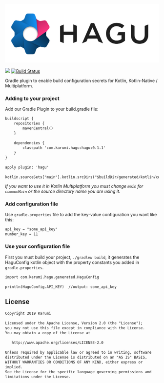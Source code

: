 <p align="center"><img src ="./pictures/hagu.png" /></p>

[![](https://jitpack.io/v/karumi/hagu.svg)](https://jitpack.io/#karumi/hagu)
[![Build Status](https://travis-ci.com/Karumi/Hagu.svg?branch=master)](https://travis-ci.com/Karumi/Hagu)

Gradle plugin to enable build configuration secrets for Kotlin, Kotlin-Native / Multiplatform.

### Adding to your project

Add our Gradle Plugin to your build.gradle file:

```
buildscript {
    repositories {
        mavenCentral()
    }
    
    dependencies {       
        classpath 'com.karumi.hagu:hagu:0.1.1'
    }
}

apply plugin: 'hagu'

kotlin.sourceSets["main"].kotlin.srcDirs("$buildDir/generated/kotlin/config")
``` 

*If you want to use it in Kotlin Multiplatform you must change `main` for `commonMain` or the source directory name you are using it.*  

### Add configuration file

Use `gradle.properties` file to add the key-value configuration you want like this:

```
api_key = "some_api_key"
number_key = 11
```

### Use your configuration file

First you must build your project, `./gradlew build`, it generates the HaguConfig kotlin object with the property constants you added in `gradle.properties`.

```
import com.karumi.hagu.generated.HaguConfig

println(HaguConfig.API_KEY)  //output: some_api_key
```

License
-------

    Copyright 2019 Karumi

    Licensed under the Apache License, Version 2.0 (the "License");
    you may not use this file except in compliance with the License.
    You may obtain a copy of the License at

       http://www.apache.org/licenses/LICENSE-2.0

    Unless required by applicable law or agreed to in writing, software
    distributed under the License is distributed on an "AS IS" BASIS,
    WITHOUT WARRANTIES OR CONDITIONS OF ANY KIND, either express or implied.
    See the License for the specific language governing permissions and
    limitations under the License.
